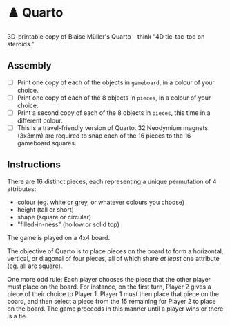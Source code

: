 # ♟️ Quarto
3D-printable copy of Blaise Müller's Quarto – think "4D tic-tac-toe on steroids."

## Assembly
- [ ] Print one copy of each of the objects in `gameboard`, in a colour of your choice.
- [ ] Print one copy of each of the 8 objects in `pieces`, in a colour of your choice. 
- [ ] Print a second copy of each of the 8 objects in `pieces`, this time in a different colour.
- [ ] This is a travel-friendly version of Quarto. 32 Neodymium magnets (3x3mm) are required to snap each of the 16 pieces to the 16 gameboard squares.

## Instructions
There are 16 distinct pieces, each representing a unique permutation of 4 attributes:
- colour (eg. white or grey, or whatever colours you choose)
- height (tall or short)
- shape (square or circular)
- "filled-in-ness" (hollow or solid top)

The game is played on a 4x4 board.

The objective of Quarto is to place pieces on the board to form a horizontal, vertical, or diagonal of four pieces, all of which share *at least* one attribute (eg. all are square).  

One more odd rule: Each player chooses the piece that the other player must place on the board. For instance, on the first turn, Player 2 gives a piece of their choice to Player 1. Player 1 must then place that piece on the board, and then select a piece from the 15 remaining for Player 2 to place on the board. The game proceeds in this manner until a player wins or there is a tie.
